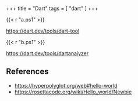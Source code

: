+++
title = "Dart"
tags = [ "dart" ]
+++

{{< r "a.ps1" >}}

<https://dart.dev/tools/dart-tool>

{{< r "b.ps1" >}}

<https://dart.dev/tools/dartanalyzer>

## References

- <https://hyperpolyglot.org/web#hello-world>
- <https://rosettacode.org/wiki/Hello_world/Newbie>
